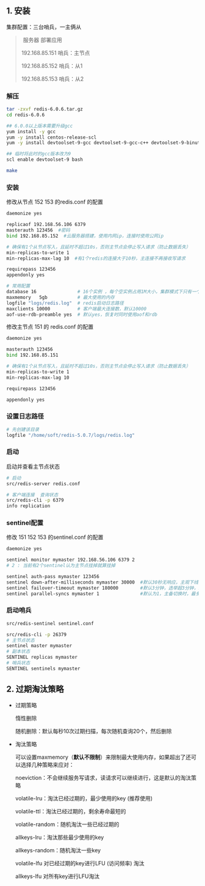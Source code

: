 ## 1. 安装

集群配置：三台哨兵，一主俩从

> ​     	服务器   							部署应用
>
> 192.168.85.151						哨兵：主节点
>
> 192.168.85.152						哨兵：从1
>
> 192.168.85.153						哨兵：从2

### 解压

```sh
tar -zxvf redis-6.0.6.tar.gz
cd redis-6.0.6

## 6.0.0以上版本需要升级gcc
yum install -y gcc
yum -y install centos-release-scl
yum -y install devtoolset-9-gcc devtoolset-9-gcc-c++ devtoolset-9-binutils

## 临时将此时的gcc版本改为9
scl enable devtoolset-9 bash

make
```

### 安装

修改从节点 152  153 的redis.conf 的配置

```sh
daemonize yes

replicaof 192.168.56.106 6379
masterauth 123456  #密码
bind 192.168.85.152  #云服务器搭建，使用内网ip，连接时使用公网ip

# 确保有1个从节点写入，且延时不超过10s，否则主节点会停止写入请求（防止数据丢失）
min-replicas-to-write 1
min-replicas-max-lag 10  #有1个redis的连接大于10秒，主连接不再接收写请求

requirepass 123456
appendonly yes

# 常用配置
database 16   			  # 16个实例 ，每个空实例占用1M大小，集群模式下只有一个db0
maxmemory   5gb		 	  # 最大使用的内存
logfile "logs/redis.log"  # redis启动日志路径
maxclients 10000  		  # 客户端最大连接数，默认10000		
aof-use-rdb-preamble yes  # 默认yes，恢复时同时使用aof和rdb
```

修改主节点  151  的  redis.conf 的配置

```sh
daemonize yes

masterauth 123456
bind 192.168.85.151

# 确保有1个从节点写入，且延时不超过10s，否则主节点会停止写入请求（防止数据丢失）
min-replicas-to-write 1
min-replicas-max-lag 10

requirepass 123456

appendonly yes
```

### 设置日志路径

```sh
# 先创建该目录
logfile "/home/soft/redis-5.0.7/logs/redis.log"
```

### 启动

启动并查看主节点状态

```sh
# 启动
src/redis-server redis.conf

# 客户端连接  查询状态
src/redis-cli -p 6379
info replication
```

### sentinel配置

修改 151  152  153 的sentinel.conf 的配置

```sh
daemonize yes

sentinel monitor mymaster 192.168.56.106 6379 2
# 2 : 当前有2个sentinel认为主节点挂掉就算挂掉

sentinel auth-pass mymaster 123456
sentinel down-after-milliseconds mymaster 30000  #默认30秒无响应，主观下线
sentinel failover-timeout mymaster 180000 		 #默认3分钟，选举超3分钟，就是异常
sentinel parallel-syncs mymaster 1 				 #默认为1，主备切换时，最多有多少个从copy主
```

### 启动哨兵

```sh
src/redis-sentinel sentinel.conf

src/redis-cli -p 26379
# 主节点状态
sentinel master mymaster
# 副本状态
SENTINEL replicas mymaster
# 哨兵状态
SENTINEL sentinels mymaster
```

## 2. 过期淘汰策略

* 过期策略

  惰性删除

  随机删除：默认每秒10次过期扫描，每次随机查询20个，然后删除

* 淘汰策略

  可以设置maxmemory（**默认不限制**）来限制最大使用内存，如果超出了还可以选择几种策略来应对：

  noeviction：不会继续服务写请求，读请求可以继续进行，这是默认的淘汰策略

  volatile-lru：淘汰已经过期的，最少使用的key   (推荐使用)

  volatile-ttl：淘汰已经过期的，剩余寿命最短的

  volatile-random：随机淘汰一些已经过期的

  allkeys-lru：淘汰那些最少使用的key

  allkeys-random：随机淘汰一些key

  volatile-lfu 对已经过期的key进行LFU (访问频率) 淘汰

  allkeys-lfu 对所有key进行LFU淘汰































